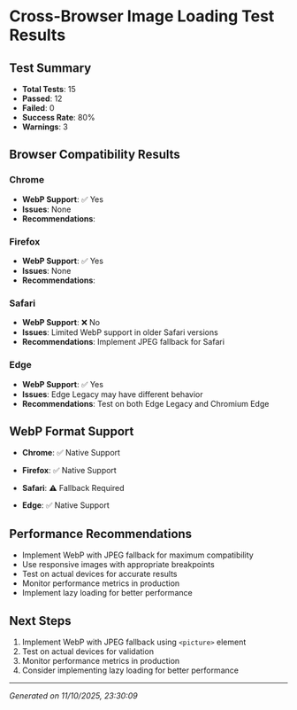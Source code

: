 # Cross-Browser Image Loading Test Results

## Test Summary
- **Total Tests**: 15
- **Passed**: 12
- **Failed**: 0
- **Success Rate**: 80%
- **Warnings**: 3

## Browser Compatibility Results


### Chrome
- **WebP Support**: ✅ Yes
- **Issues**: None
- **Recommendations**: 

### Firefox
- **WebP Support**: ✅ Yes
- **Issues**: None
- **Recommendations**: 

### Safari
- **WebP Support**: ❌ No
- **Issues**: Limited WebP support in older Safari versions
- **Recommendations**: Implement JPEG fallback for Safari

### Edge
- **WebP Support**: ✅ Yes
- **Issues**: Edge Legacy may have different behavior
- **Recommendations**: Test on both Edge Legacy and Chromium Edge


## WebP Format Support


- **Chrome**: ✅ Native Support

- **Firefox**: ✅ Native Support

- **Safari**: ⚠️ Fallback Required

- **Edge**: ✅ Native Support


## Performance Recommendations

- Implement WebP with JPEG fallback for maximum compatibility
- Use responsive images with appropriate breakpoints
- Test on actual devices for accurate results
- Monitor performance metrics in production
- Implement lazy loading for better performance

## Next Steps

1. Implement WebP with JPEG fallback using `<picture>` element
2. Test on actual devices for validation
3. Monitor performance metrics in production
4. Consider implementing lazy loading for better performance

---
*Generated on 11/10/2025, 23:30:09*
